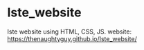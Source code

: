 # Iste_website
Iste website using HTML, CSS, JS. 
website:  https://thenaughtyguy.github.io/Iste_website/
